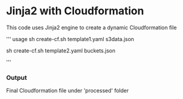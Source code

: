 # Jinja2 with Cloudformation

This code uses Jinja2 engine to create a dynamic Cloudformation file

'''
usage
sh create-cf.sh template1.yaml s3data.json

sh create-cf.sh template2.yaml buckets.json

'''

### Output
Final Cloudformation file under 'processed' folder
